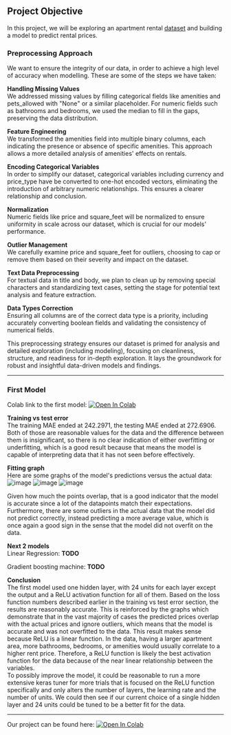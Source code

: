 ## Project Objective
In this project, we will be exploring an apartment rental [dataset](https://github.com/Daniel-Tran3/CSE_151A_Project/blob/main/apartments_for_rent_classified_10K_utf.csv) and building a model to predict rental prices.

### Preprocessing Approach
We want to ensure the integrity of our data, in order to achieve a high level of accuracy when modelling. These are some of the steps we have taken:

**Handling Missing Values**\
We addressed missing values by filling categorical fields like amenities and pets_allowed with "None" or a similar placeholder. For numeric fields such as bathrooms and bedrooms, we used the median to fill in the gaps, preserving the data distribution.

**Feature Engineering**\
We transformed the amenities field into multiple binary columns, each indicating the presence or absence of specific amenities. This approach allows a more detailed analysis of amenities' effects on rentals.

**Encoding Categorical Variables**\
In order to simplify our dataset, categorical variables including currency and price_type have be converted to one-hot encoded vectors, eliminating the introduction of arbitrary numeric relationships. This ensures a clearer relationship and conclusion.

**Normalization**\
Numeric fields like price and square_feet will be normalized to ensure uniformity in scale across our dataset, which is crucial for our models' performance.

**Outlier Management**\
We carefully examine price and square_feet for outliers, choosing to cap or remove them based on their severity and impact on the dataset. 

**Text Data Preprocessing**\
For textual data in title and body, we plan to clean up by removing special characters and standardizing text cases, setting the stage for potential text analysis and feature extraction.

**Data Types Correction**\
Ensuring all columns are of the correct data type is a priority, including accurately converting boolean fields and validating the consistency of numerical fields.

This preprocessing strategy ensures our dataset is primed for analysis and detailed exploration (including modeling), focusing on cleanliness, structure, and readiness for in-depth exploration. It lays the groundwork for robust and insightful data-driven models and findings. 

---

### First Model
Colab link to the first model: <a target="_blank" href="https://colab.research.google.com/github/Daniel-Tran3/CSE_151A_Project/blob/main/Model_1.ipynb">
  <img src="https://colab.research.google.com/assets/colab-badge.svg" alt="Open In Colab"/>
</a>

**Training vs test error**\
The training MAE ended at 242.2971, the testing MAE ended at 272.6906.\
Both of those are reasonable values for the data and the difference between them is insignificant, so there is no clear indication of either overfitting or underfitting, which is a good result because that means the model is capable of interpreting data that it has not seen before effectively.

**Fitting graph**\
Here are some graphs of the model's predictions versus the actual data:\
![image](https://github.com/Daniel-Tran3/CSE_151A_Project/assets/44418360/dbb2a16d-861d-440b-8341-b925344238e1)
![image](https://github.com/Daniel-Tran3/CSE_151A_Project/assets/44418360/e92d6a24-73f1-4639-a22e-bb4c2551af1a)
![image](https://github.com/Daniel-Tran3/CSE_151A_Project/assets/44418360/8630b83f-9242-4ee4-ba53-1333689f5e35)

Given how much the points overlap, that is a good indicator that the model is accurate since a lot of the datapoints match their expectations. Furthermore, there are some outliers in the actual data that the model did not predict correctly, instead predicting a more average value, which is once again a good sign in the sense that the model did not overfit on the data.

**Next 2 models**\
Linear Regression: **TODO**

Gradient boosting machine: **TODO**

**Conclusion**\
The first model used one hidden layer, with 24 units for each layer except the output and a ReLU activation function for all of them. Based on the loss function numbers described earlier in the training vs test error section, the results are reasonably accurate. This is reinforced by the graphs which demonstrate that in the vast majority of cases the predicted prices overlap with the actual prices and ignore outliers, which means that the model is accurate and was not overfitted to the data. This result makes sense because ReLU is a linear function. In the data, having a larger apartment area, more bathrooms, bedrooms, or amenities would usually correlate to a higher rent price. Therefore, a ReLU function is likely the best activation function for the data because of the near linear relationship between the variables.\
To possibly improve the model, it could be reasonable to run a more extensive keras tuner for more trials that is focused on the ReLU function specifically and only alters the number of layers, the learning rate and the number of units. We could then see if our current choice of a single hidden layer and 24 units could be tuned to be a better fit for the data.  

---
Our project can be found here: 
<a target="_blank" href="https://colab.research.google.com/github/Daniel-Tran3/CSE_151A_Project/blob/main/CSE151A_Group_Project.ipynb">
  <img src="https://colab.research.google.com/assets/colab-badge.svg" alt="Open In Colab"/>
</a>
